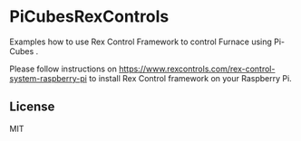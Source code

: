 # PiCubesRexControls
Examples how to use Rex Control Framework to control Furnace using  Pi-Cubes .

Please follow instructions on https://www.rexcontrols.com/rex-control-system-raspberry-pi
to install Rex Control framework on your Raspberry Pi.

License
----

MIT
